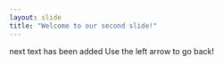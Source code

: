```yaml
---
layout: slide
title: "Welcome to our second slide!"
---
```

next text has been added
Use the left arrow to go back!
